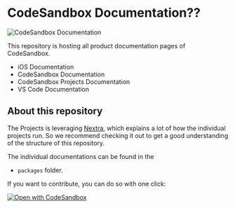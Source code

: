 # CodeSandbox Documentation??

![CodeSandbox Documentation](/readme-assets/docs-screenshot-github.jpg?raw=true "CodeSandbox Documentation")

This repository is hosting all product documentation pages of CodeSandbox.

- iOS Documentation
- CodeSandbox Documentation
- CodeSandbox Projects Documentation
- VS Code Documentation

## About this repository

The Projects is leveraging [Nextra](https://nextra.vercel.app/), which explains a lot of how the individual projects run. So we recommend checking it out to get a good understanding of the structure of this repository.

The individual documentations can be found in the
- `packages`
folder.

If you want to contribute, you can do so with one click:

[![Open with CodeSandbox](https://assets.codesandbox.io/github/button-edit-lime.svg)](https://codesandbox.io/p/github/codesandbox/docs)



